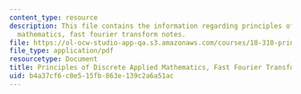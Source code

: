 ```yaml
---
content_type: resource
description: This file contains the information regarding principles of discrete applied
  mathematics, fast fourier transform notes.
file: https://ol-ocw-studio-app-qa.s3.amazonaws.com/courses/18-310-principles-of-discrete-applied-mathematics-fall-2013/b4a37cf6c0e515fb863e139c2a6a51ac_MIT18_310F13_Ch17.pdf
file_type: application/pdf
resourcetype: Document
title: Principles of Discrete Applied Mathematics, Fast Fourier Transform Notes
uid: b4a37cf6-c0e5-15fb-863e-139c2a6a51ac
---
```

